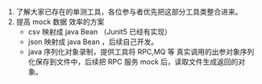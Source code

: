 1. 了解大家已存在的单测工具，各位参与者优先把这部分工具类整合进来。
2. 提高 mock 数据 效率的方案
    - csv 映射成 java Bean （Junit5 已经有实现）
    - json 映射成 java Bean ，后续自己开发。
    - java 序列化对象录制，提供工具将 RPC,MQ 等 真实调用的出参对象序列化保存到文件中，后续把 RPC 服务 mock 后，读取文件生成返回的对象。